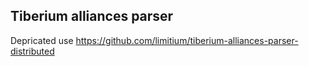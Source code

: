 ## Tiberium alliances parser

Depricated use https://github.com/limitium/tiberium-alliances-parser-distributed
